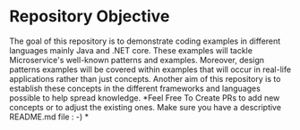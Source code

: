 # Repository Objective

The goal of this repository is to demonstrate coding examples in different languages mainly Java and .NET core. These examples will tackle Microservice's well-known patterns and examples.
Moreover, design patterns examples will be covered within examples that will occur in real-life applications rather than just concepts.
Another aim of this repository is to establish these concepts in the different frameworks and languages possible to help spread knowledge.
*Feel Free To Create PRs to add new concepts or to adjust the existing ones. Make sure you have a descriptive README.md file : -) *

